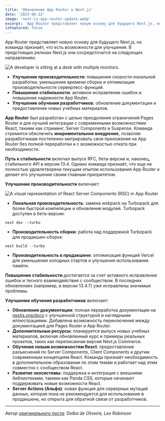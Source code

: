 ```yaml
---
title: 'Обновление App Router в Next.js'
date: '2023-06-22'
image: 'next-js-app-router-update.webp'
excerpt: 'App Router представляет новую основу для будущего Next.js, но есть возможности для улучшения опыта использования.'
isFeatured: false
---
```


App Router представляет новую основу для будущего Next.js, но команда признаёт, что есть возможности для улучшения. В предстоящих релизах Next.js они сосредоточатся на следующих направлениях:

![A developer is sitting at a desk with multiple monitors.](developer-is-sitting-at-a-desk.webp)

-   **Улучшение производительности**: повышение скорости локальной разработки, уменьшение времени сборки и оптимизация производительности серверлесс-функций.
-   **Повышение стабильности**: активное исправление ошибок и повышение надежности App Router.
-   **Улучшение обучения разработчиков**: обновление документации и предоставление новых учебных материалов.

**App Router** был разработан с целью преодоления ограничений Pages Router и для лучшей интеграции с современными возможностями React, такими как стриминг, Server Components и Suspense. Команда стремится обеспечить **инкрементальное внедрение**, позволяя разработчикам постепенно мигрировать свои приложения на App Router без полной переработки и с возможностью отката при необходимости.

**Путь к стабильности** включал выпуск RFC, бета-версии и, наконец, стабильного API в версии 13.4. Однако команда признаёт, что еще не полностью удовлетворена текущим опытом использования App Router и делает его улучшение своим главным приоритетом.

**Улучшение производительности** включает:

![A visual representation of React Server Components (RSC) in App Router](visual-representation.webp)

-   **Локальная производительность**: замена webpack на Turbopack для более быстрой компиляции и обновления модулей. Turbopack доступен в бета-версии:

```
next dev --turbo
```

-   **Производительность сборки**: работа над поддержкой Turbopack для продакшен-сборок:

```
next build --turbo
```

-   **Производительность в продакшене**: оптимизация функций Vercel для уменьшения холодных стартов и улучшения использования памяти.

**Повышение стабильности** достигается за счет активного исправления ошибок и тесного взаимодействия с сообществом. В последних обновлениях (например, в версии 13.4.7) уже исправлены значимые проблемы.

**Улучшение обучения разработчиков** включает:

-   **Обновление документации**: полная переработка документации на [nextjs.org/docs](https://nextjs.org/docs) с улучшенной структурой и наглядными иллюстрациями. Добавлена возможность переключения между документацией для Pages Router и App Router.
-   **Дополнительные ресурсы**: планируется выпуск новых учебных материалов, включая обновленный курс и примеры реальных проектов, таких как переписанная версия Next.js Commerce.
-   **Обучение новым возможностям React**: предоставление разъяснений по Server Components, Client Components и другим современным концепциям React. Команда признаёт необходимость в дополнительном образовании по этим темам и работает над этим совместно с сообществом React.
-   **Развитие экосистемы**: поддержка и интеграция с внешними библиотеками, такими как Panda CSS, которые начинают поддерживать новые возможности React.
-   **Server Actions (Альфа)**: новая функция для серверных мутаций данных, которая пока не рекомендуется для использования в продакшене, но открыта для обратной связи от разработчиков.

---

_Автор [оригинального поста](https://nextjs.org/blog/june-2023-update): Delba de Oliveira, Lee Robinson_
